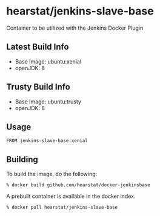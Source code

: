 hearstat/jenkins-slave-base
================

Container to be utilized with the Jenkins Docker Plugin

## Latest Build Info
* Base Image: ubuntu:xenial
* openJDK: 8

## Trusty Build Info
* Base Image: ubuntu:trusty
* openJDK: 8

## Usage

```
FROM jenkins-slave-base:xenial
```

## Building

To build the image, do the following:

```
% docker build github.com/hearstat/docker-jenkinsbase
```

A prebuilt container is available in the docker index.

```
% docker pull hearstat/jenkins-slave-base
```
